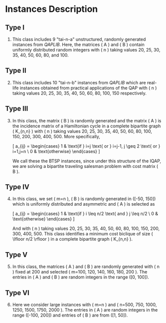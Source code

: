 # Instances Description

## Type I
1. This class includes 9 "tai-n-a" unstructured, randomly generated instances from *QAPLIB*. Here, the matrices \( A \) and \( B \) contain uniformly distributed random integers with \( n \) taking values 20, 25, 30, 35, 40, 50, 60, 80, and 100.

## Type II
2. This class includes 10 "tai-n-b" instances from *QAPLIB* which are real-life instances obtained from practical applications of the QAP with \( n \) taking values 20, 25, 30, 35, 40, 50, 60, 80, 100, 150 respectively.

## Type III
3. In this class, the matrix \( B \) is randomly generated and the matrix \( A \) is the incidence matrix of a Hamiltonian cycle in a complete bipartite graph \( K_{n,n} \) with \( n \) taking values 20, 25, 30, 35, 40, 50, 60, 80, 100, 150, 200, 300, 400, 500. More specifically,

   \[
   a_{ij} = \begin{cases}
   1 & \text{if } i=j \text{ or } i=j-1, j \geq 2 \text{ or } i=1,j=n \\
   0 & \text{otherwise}
   \end{cases}
   \]

   We call these the BTSP instances, since under this structure of the IQAP, we are solving a bipartite traveling salesman problem with cost matrix \( B \).

## Type IV
4. In this class, we set \( m=n \), \( B \) is randomly generated in \([-50, 150]\) which is uniformly distributed and asymmetric and \( A \) is selected as

   \[
   a_{ij} = \begin{cases}
   1 & \text{if } i \leq n/2 \text{ and } j \leq n/2 \\
   0 & \text{otherwise}
   \end{cases}
   \]

   And with \( n \) taking values 20, 25, 30, 35, 40, 50, 60, 80, 100, 150, 200, 300, 400, 500. This class identifies a minimum cost biclique of size \( \lfloor n/2 \rfloor \) in a complete bipartite graph \( K_{n,n} \).

## Type V
5. In this class, the matrices \( A \) and \( B \) are randomly generated with \( n \) fixed at 200 and selected \( m=100, 120, 140, 160, 180, 200 \). The entries in \( A \) and \( B \) are random integers in the range \([0, 100]\).

## Type VI
6. Here we consider large instances with \( m=n \) and \( n=500, 750, 1000, 1250, 1500, 1750, 2000 \). The entries in \( A \) are random integers in the range \([-100, 200]\) and entries of \( B \) are from \([1, 50]\).
